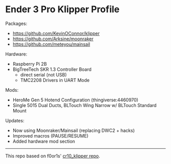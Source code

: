 # Ender 3 Pro Klipper Profile

Packages: 
 - https://github.com/KevinOConnor/klipper
 - https://github.com/Arksine/moonraker
 - https://github.com/meteyou/mainsail

Hardware:
- Raspberry Pi 2B
- BigTreeTech SKR 1.3 Controller Board
  - direct serial (not USB)
  - TMC2208 Drivers in UART Mode
 
Mods:
- HeroMe Gen 5 Hotend Configuration (thingiverse:4460970)
 - Single 5015 Dual Ducts, BLTouch Wing Narrow w/ BLTouch Standard Mount

Updates:
- Now using Moonraker/Mainsail (replacing DWC2 + hacks)
- Improved macros (PAUSE/RESUME)
- Added hardware mod section

- - - 
This repo based on f0or1s' [cr10_klipper repo](http://github.com/fl0r1s/cr10_klipper).
